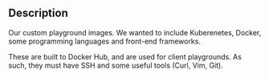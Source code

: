 ## Description

Our custom playground images. We wanted to include Kuberenetes, Docker, some programming languages and front-end frameworks.

These are built to Docker Hub, and are used for client playgrounds. As such, they must have SSH and some useful tools (Curl, Vim, Git).
